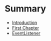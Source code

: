 # Summary

* [Introduction](README.md)
* [First Chapter](chapter1.md)
* [EventListener](eventlistener.md)

